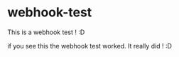 # webhook-test
This is a webhook test ! :D

if you see this the webhook test worked. It really did ! :D 
